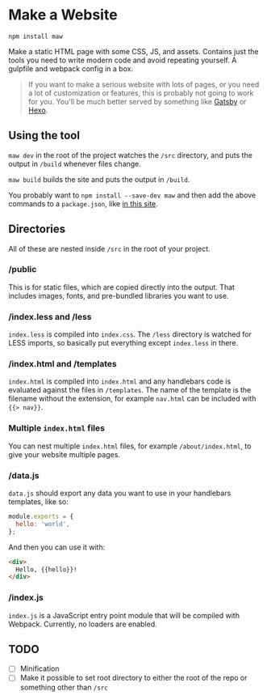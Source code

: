 # Make a Website

```
npm install maw
```

Make a static HTML page with some CSS, JS, and assets. Contains just the tools you need to write modern code and avoid repeating yourself. A gulpfile and webpack config in a box.

> If you want to make a serious website with lots of pages, or you need a lot of customization or features, this is probably not going to work for you. You'll be much better served by something like [Gatsby](https://github.com/gatsbyjs/gatsby) or [Hexo](https://github.com/hexojs/hexo).

## Using the tool

`maw dev` in the root of the project watches the `/src` directory, and puts the output in `/build` whenever files change.

`maw build` builds the site and puts the output in `/build`.

You probably want to `npm install --save-dev maw` and then add the above commands to a `package.json`, like [in this site](https://github.com/apollographql/dev.apollodata.com/blob/master/package.json).

## Directories

All of these are nested inside `/src` in the root of your project.

### /public

This is for static files, which are copied directly into the output. That includes images, fonts, and pre-bundled libraries you want to use.

### /index.less and /less

`index.less` is compiled into `index.css`. The `/less` directory is watched for LESS imports, so basically put everything except `index.less` in there.

### /index.html and /templates

`index.html` is compiled into `index.html` and any handlebars code is evaluated against the files in `/templates`. The name of the template is the filename without the extension, for example `nav.html` can be included with `{{> nav}}`.

### Multiple `index.html` files

You can nest multiple `index.html` files, for example `/about/index.html`, to give your website multiple pages.

### /data.js

`data.js` should export any data you want to use in your handlebars templates, like so:

```js
module.exports = {
  hello: 'world',
};
```

And then you can use it with:

```html
<div>
  Hello, {{hello}}!
</div>
```

### /index.js

`index.js` is a JavaScript entry point module that will be compiled with Webpack. Currently, no loaders are enabled.

## TODO

- [ ] Minification
- [ ] Make it possible to set root directory to either the root of the repo or something other than `/src`
